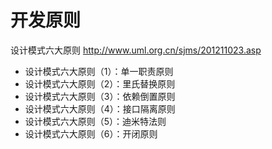 # 开发原则

设计模式六大原则 http://www.uml.org.cn/sjms/201211023.asp

- 设计模式六大原则（1）：单一职责原则
- 设计模式六大原则（2）：里氏替换原则
- 设计模式六大原则（3）：依赖倒置原则
- 设计模式六大原则（4）：接口隔离原则
- 设计模式六大原则（5）：迪米特法则
- 设计模式六大原则（6）：开闭原则